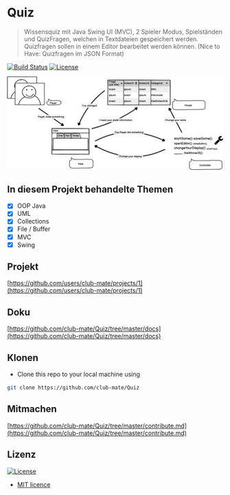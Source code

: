 # Quiz

> Wissensquiz mit Java Swing UI (MVC), 2 Spieler Modus, Spielständen und QuizFragen, welchen in Textdateien gespeichert werden. Quizfragen sollen in einem Editor bearbeitet werden können. (Nice to Have: Quizfragen im JSON Format)

[![Build Status](http://img.shields.io/travis/badges/badgerbadgerbadger.svg?style=flat-square)](https://travis-ci.org/badges/badgerbadgerbadger) 
[![License](http://img.shields.io/:license-mit-blue.svg?style=flat-square)](http://badges.mit-license.org) 

![MVC](docs/mvc.png)

## In diesem Projekt behandelte Themen

- [x] OOP Java
- [x] UML
- [x] Collections
- [x] File / Buffer
- [x] MVC
- [x] Swing

## Projekt

[https://github.com/users/club-mate/projects/1](https://github.com/users/club-mate/projects/1)

## Doku

[https://github.com/club-mate/Quiz/tree/master/docs](https://github.com/club-mate/Quiz/tree/master/docs)

## Klonen
* Clone this repo to your local machine using 
```bash 
git clone https://github.com/club-mate/Quiz
```
## Mitmachen

[https://github.com/club-mate/Quiz/tree/master/contribute.md](https://github.com/club-mate/Quiz/tree/master/contribute.md)

## Lizenz
[![License](http://img.shields.io/:license-mit-blue.svg?style=flat-square)](http://badges.mit-license.org) 
* [MIT licence](http://opensource.org/licenses/mit-license.php)
